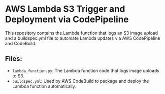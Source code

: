 # AWS Lambda S3 Trigger and Deployment via CodePipeline

This repository contains the Lambda function that logs an S3 image upload and a buildspec.yml file to automate Lambda updates via AWS CodePipeline and CodeBuild.

## Files:
- `lambda_function.py`: The Lambda function code that logs image uploads to S3.
- `buildspec.yml`: Used by AWS CodeBuild to package and deploy the Lambda function automatically.
